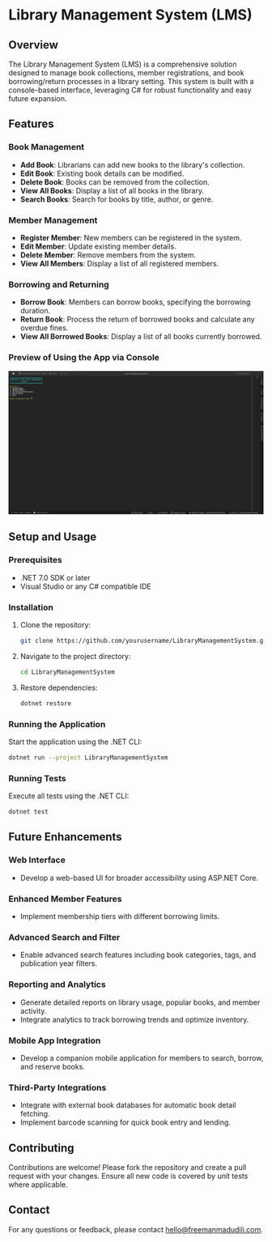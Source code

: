 Library Management System (LMS)
===============================

Overview
--------

The Library Management System (LMS) is a comprehensive solution designed to manage book collections, member registrations, and book borrowing/return processes in a library setting. This system is built with a console-based interface, leveraging C# for robust functionality and easy future expansion.

Features
--------

### Book Management

-   **Add Book**: Librarians can add new books to the library's collection.
-   **Edit Book**: Existing book details can be modified.
-   **Delete Book**: Books can be removed from the collection.
-   **View All Books**: Display a list of all books in the library.
-   **Search Books**: Search for books by title, author, or genre.

### Member Management

-   **Register Member**: New members can be registered in the system.
-   **Edit Member**: Update existing member details.
-   **Delete Member**: Remove members from the system.
-   **View All Members**: Display a list of all registered members.

### Borrowing and Returning

-   **Borrow Book**: Members can borrow books, specifying the borrowing duration.
-   **Return Book**: Process the return of borrowed books and calculate any overdue fines.
-   **View All Borrowed Books**: Display a list of all books currently borrowed.

### Preview of Using the App via Console

[![Watch the video](console_preview.png)](https://www.mediafire.com/file/5cp985m60sr25o6/Screen_Recording_2024-07-26_at_3.54.08%25E2%2580%25AFPM.mov/file)



Setup and Usage
---------------

### Prerequisites

-   .NET 7.0 SDK or later
-   Visual Studio or any C# compatible IDE

### Installation

1.  Clone the repository:

    ```bash
    git clone https://github.com/yourusername/LibraryManagementSystem.git
    ```

2.  Navigate to the project directory:

    ```bash
    cd LibraryManagementSystem
    ```

3.  Restore dependencies:

    ```bash
    dotnet restore
    ```

### Running the Application

Start the application using the .NET CLI:


```bash
dotnet run --project LibraryManagementSystem
```

### Running Tests

Execute all tests using the .NET CLI:

```bash
dotnet test
```

Future Enhancements
-------------------

### Web Interface

-   Develop a web-based UI for broader accessibility using ASP.NET Core.

### Enhanced Member Features

-   Implement membership tiers with different borrowing limits.

### Advanced Search and Filter

-   Enable advanced search features including book categories, tags, and publication year filters.

### Reporting and Analytics

-   Generate detailed reports on library usage, popular books, and member activity.
-   Integrate analytics to track borrowing trends and optimize inventory.

### Mobile App Integration

-   Develop a companion mobile application for members to search, borrow, and reserve books.

### Third-Party Integrations

-   Integrate with external book databases for automatic book detail fetching.
-   Implement barcode scanning for quick book entry and lending.

Contributing
------------

Contributions are welcome! Please fork the repository and create a pull request with your changes. Ensure all new code is covered by unit tests where applicable.

Contact
-------

For any questions or feedback, please contact [hello@freemanmadudili.com](mailto:hello@freemanmadudili.com).